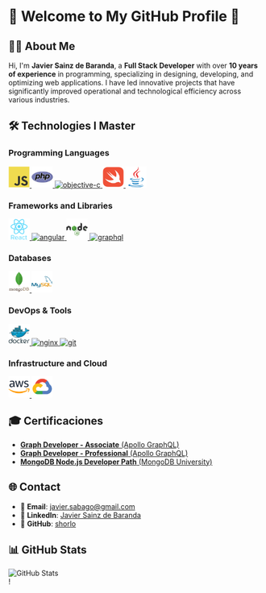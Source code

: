 # 🌟 Welcome to My GitHub Profile 🚀

## 👨‍💻 About Me
Hi, I'm **Javier Sainz de Baranda**, a **Full Stack Developer** with over **10 years of experience** in programming, specializing in designing, developing, and optimizing web applications. I have led innovative projects that have significantly improved operational and technological efficiency across various industries.

## 🛠️ Technologies I Master
### Programming Languages
<p>
  <a href="https://raw.githubusercontent.com/devicons/devicon/master/icons/javascript/javascript-original.svg" target="_blank">
    <img src="https://raw.githubusercontent.com/devicons/devicon/master/icons/javascript/javascript-original.svg" alt="javascript" width="42" height="42"/>
  </a>
  <a href="https://raw.githubusercontent.com/devicons/devicon/master/icons/php/php-original.svg" target="_blank">
    <img src="https://raw.githubusercontent.com/devicons/devicon/master/icons/php/php-original.svg" alt="php" width="42" height="42"/>
  </a>
  <a href="https://www.vectorlogo.zone/logos/apple_objectivec/apple_objectivec-icon.svg" target="_blank">
    <img src="https://www.vectorlogo.zone/logos/apple_objectivec/apple_objectivec-icon.svg" alt="objective-c" width="42" height="42"/>
  </a>
  <a href="https://raw.githubusercontent.com/devicons/devicon/master/icons/swift/swift-original.svg" target="_blank">
    <img src="https://raw.githubusercontent.com/devicons/devicon/master/icons/swift/swift-original.svg" alt="swift" width="42" height="42"/>
  </a>
  <a href="https://raw.githubusercontent.com/devicons/devicon/master/icons/java/java-original.svg" target="_blank">
    <img src="https://raw.githubusercontent.com/devicons/devicon/master/icons/java/java-original.svg" alt="java" width="42" height="42"/>
  </a>
</p>

### Frameworks and Libraries
<p>
  <a href="https://raw.githubusercontent.com/devicons/devicon/master/icons/react/react-original-wordmark.svg" target="_blank">
    <img src="https://raw.githubusercontent.com/devicons/devicon/master/icons/react/react-original-wordmark.svg" alt="react" width="42" height="42"/>
  </a>
  <a href="https://angular.io/assets/images/logos/angular/angular.svg" target="_blank">
    <img src="https://angular.io/assets/images/logos/angular/angular.svg" alt="angular" width="42" height="42"/>
  </a>
  <a href="https://raw.githubusercontent.com/devicons/devicon/master/icons/nodejs/nodejs-original-wordmark.svg" target="_blank">
    <img src="https://raw.githubusercontent.com/devicons/devicon/master/icons/nodejs/nodejs-original-wordmark.svg" alt="nodejs" width="42" height="42"/>
  </a>
  <a href="https://www.vectorlogo.zone/logos/graphql/graphql-icon.svg" target="_blank">
    <img src="https://www.vectorlogo.zone/logos/graphql/graphql-icon.svg" alt="graphql" width="42" height="42"/>
  </a>
</p>

### Databases
<p>
  <a href="https://raw.githubusercontent.com/devicons/devicon/master/icons/mongodb/mongodb-original-wordmark.svg" target="_blank">
    <img src="https://raw.githubusercontent.com/devicons/devicon/master/icons/mongodb/mongodb-original-wordmark.svg" alt="mongodb" width="42" height="42"/>
  </a>
  <a href="https://raw.githubusercontent.com/devicons/devicon/master/icons/mysql/mysql-original-wordmark.svg" target="_blank">
    <img src="https://raw.githubusercontent.com/devicons/devicon/master/icons/mysql/mysql-original-wordmark.svg" alt="mysql" width="42" height="42"/>
  </a>
</p>

### DevOps & Tools
<p>
  <a href="https://raw.githubusercontent.com/devicons/devicon/master/icons/docker/docker-original-wordmark.svg" target="_blank">
    <img src="https://raw.githubusercontent.com/devicons/devicon/master/icons/docker/docker-original-wordmark.svg" alt="docker" width="42" height="42"/>
  </a>
  <a href="https://www.vectorlogo.zone/logos/nginx/nginx-original.svg" target="_blank">
    <img src="https://www.vectorlogo.zone/logos/nginx/nginx-original.svg" alt="nginx" width="42" height="42"/>
  </a>
  <a href="https://www.vectorlogo.zone/logos/git-scm/git-scm-icon.svg" target="_blank">
    <img src="https://www.vectorlogo.zone/logos/git-scm/git-scm-icon.svg" alt="git" width="42" height="42"/>
  </a>
</p>

### Infrastructure and Cloud
<p>
  <a href="https://raw.githubusercontent.com/devicons/devicon/master/icons/amazonwebservices/amazonwebservices-original-wordmark.svg" target="_blank">
    <img src="https://raw.githubusercontent.com/devicons/devicon/master/icons/amazonwebservices/amazonwebservices-original-wordmark.svg" alt="aws" width="42" height="42"/>
  </a>
  <a href="https://raw.githubusercontent.com/devicons/devicon/master/icons/googlecloud/googlecloud-original.svg" target="_blank">
    <img src="https://raw.githubusercontent.com/devicons/devicon/master/icons/googlecloud/googlecloud-original.svg" alt="google cloud" width="42" height="42"/>
  </a>
</p>

## 🎓 Certificaciones
- [**Graph Developer - Associate** (Apollo GraphQL)](https://www.apollographql.com/tutorials/certifications/4f49ad42-709f-462e-a118-5c9b237ab2e9)
- [**Graph Developer - Professional** (Apollo GraphQL)](https://www.apollographql.com/tutorials/certifications/e031d2e2-f3e9-449b-8114-facb2ebf91f3)
- [**MongoDB Node.js Developer Path** (MongoDB University)](https://learn.mongodb.com/c/UgN3gvX4RqqqMDRMK3NB0g)

## 🌐 Contact
- 📧 **Email**: [javier.sabago@gmail.com](mailto:javier.sabago@gmail.com)  
- 💼 **LinkedIn**: [Javier Sainz de Baranda](https://www.linkedin.com/in/javier-sainz-de-baranda)  
- 🐙 **GitHub**: [shorlo](https://github.com/shorlo)

## 📊 GitHub Stats
![GitHub Stats](https://github-readme-stats.vercel.app/api?username=shorlo&show_icons=true&theme=radical)  
!

